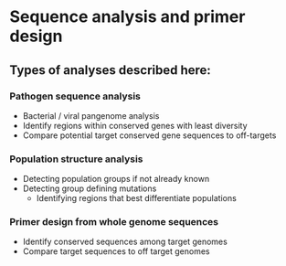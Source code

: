 # Sequence analysis and primer design

## Types of analyses described here:
### Pathogen sequence analysis
* Bacterial / viral pangenome analysis
* Identify regions within conserved genes with least diversity 
* Compare potential target conserved gene sequences to off-targets 

### Population structure analysis 
* Detecting population groups if not already known
* Detecting group defining mutations
	* Identifying regions that best differentiate populations

### Primer design from whole genome sequences
* Identify conserved sequences among target genomes
* Compare target sequences to off target genomes 

